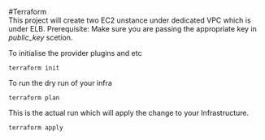 #Terraform  
This project will create two EC2 unstance under dedicated VPC which is under ELB.
Prerequisite:
Make sure you are passing the appropriate key in *public_key* scetion.

To initialise the provider plugins and etc
```
terraform init
```

To run the dry run of your infra
```
terraform plan
```

This is the actual run which will apply the change to your Infrastructure.
```
terraform apply
```
